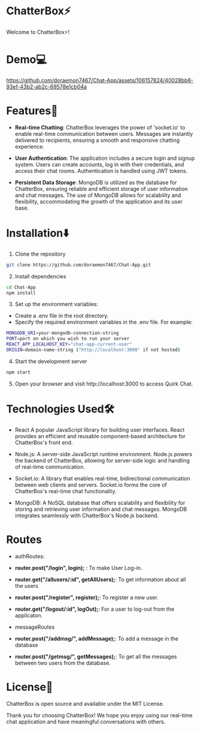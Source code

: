 # ChatterBox⚡
Welcome to ChatterBox⚡! 

# Demo💻



https://github.com/doraemon7467/Chat-App/assets/106157824/40028bb6-93ef-43b2-ab2c-69578e1cb04a



# Features💫
- **Real-time Chatting**: ChatterBox leverages the power of 'socket.io' to enable real-time communication between users. Messages are instantly delivered to recipients, ensuring a smooth and responsive chatting experience.

- **User Authentication**: The application includes a secure login and signup system. Users can create accounts, log in with their credentials, and access their chat rooms. Authentication is handled using JWT tokens.

- **Persistent Data Storage**: MongoDB is utilized as the database for ChatterBox, ensuring reliable and efficient storage of user information and chat messages. The use of MongoDB allows for scalability and flexibility, accommodating the growth of the application and its user base.

# Installation⬇️
1. Clone the repository
```bash
git clone https://github.com/doraemon7467/Chat-App.git
```
2. Install dependencies
```bash
cd Chat-App
npm install
```
3. Set up the environment variables:
  - Create a .env file in the root directory.
  - Specify the required environment variables in the .env file. For example:
  ```bash
MONGODB_URI=your-mongodb-connection-string
PORT=port on which you wish to run your server
REACT_APP_LOCALHOST_KEY="chat-app-current-user" 
ORIGIN=domain-name-string ("http://localhost:3000" if not hosted)
```
4. Start the development server
```bash
npm start
```
5. Open your browser and visit http://localhost:3000 to access Quirk Chat.

# Technologies Used🛠️
- React A popular JavaScript library for building user interfaces. React provides an efficient and reusable component-based architecture for ChatterBox's front end.

- Node.js: A server-side JavaScript runtime environment. Node.js powers the backend of ChatterBox, allowing for server-side logic and handling of real-time communication.

- Socket.io: A library that enables real-time, bidirectional communication between web clients and servers. Socket.io forms the core of ChatterBox's real-time chat functionality.

- MongoDB: A NoSQL database that offers scalability and flexibility for storing and retrieving user information and chat messages. MongoDB integrates seamlessly with ChatterBox's Node.js backend.

# Routes

- authRoutes:
- **router.post("/login", login);** : To make User Log-in.
- **router.get("/allusers/:id", getAllUsers);**: To get information about all the users 
- **router.post("/register", register);**: To register a new user.
- **router.get("/logout/:id", logOut);**: For a user to log-out from the applicaton.

- messageRoutes
- **router.post("/addmsg/", addMessage);**: To add a message in the database
- **router.post("/getmsg/", getMessages);**: To get all the messages between two users from the database.

# License📄
ChatterBox is open source and available under the MIT License.

Thank you for choosing ChatterBox! We hope you enjoy using our real-time chat application and have meaningful conversations with others.

